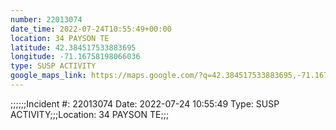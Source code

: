 ```yaml
---
number: 22013074
date_time: 2022-07-24T10:55:49+00:00
location: 34 PAYSON TE
latitude: 42.384517533883695
longitude: -71.16758198066036
type: SUSP ACTIVITY
google_maps_link: https://maps.google.com/?q=42.384517533883695,-71.16758198066036
---
```


;;;;;;Incident #: 22013074   Date: 2022-07-24 10:55:49    Type: SUSP ACTIVITY;;;Location: 34 PAYSON TE;;;
